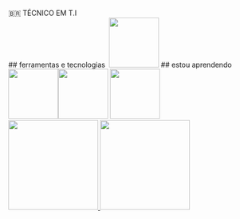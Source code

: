  <br>
  🇧🇷 TÉCNICO EM T.I
<br>
## ferramentas e tecnologias 
<img src="https://cdn.jsdelivr.net/gh/devicons/devicon/icons/github/github-original-wordmark.svg" width="100" height="100"/>
## estou aprendendo
<img src="https://cdn.jsdelivr.net/gh/devicons/devicon/icons/html5/html5-original-wordmark.svg" width="100" height="100" /><img src="https://cdn.jsdelivr.net/gh/devicons/devicon/icons/css3/css3-original-wordmark.svg" width="100" height="100"/> <img src="https://cdn.jsdelivr.net/gh/devicons/devicon/icons/java/java-original.svg" width="100" height="100" />

<div> 
 <a href="https://github.com/0gdudu7"> 
  <img height="180em" src="https://github-readme-stats.vercel.app/api/top-langs/?username=0gdudu7&layout=compact&langs_count=7&theme=dracula"/> 
<img height="180em" src="https://github-readme-stats.vercel.app/api?username=0gdudu7&show_icons=true&theme=dracula&include_all_commits=true&count_private=true"/> 
</div>
 
